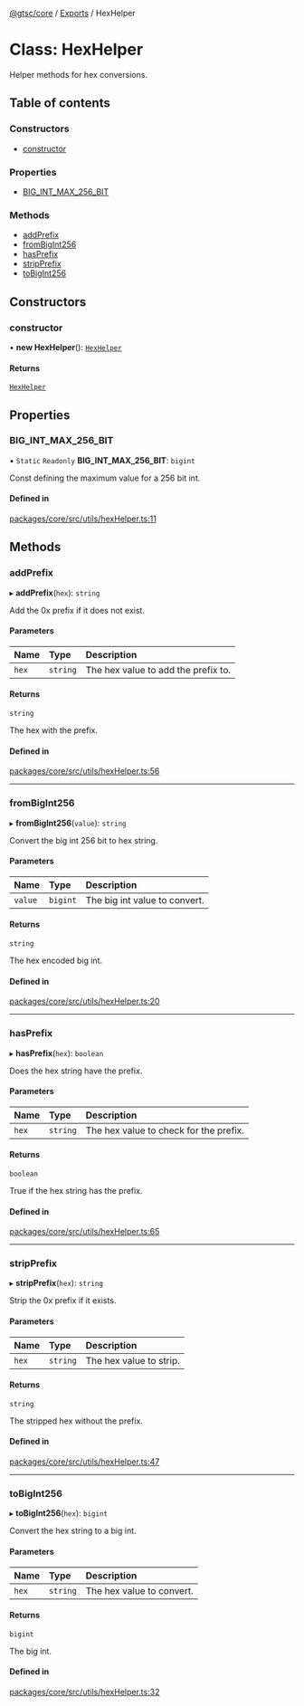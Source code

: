 [@gtsc/core](../README.md) / [Exports](../modules.md) / HexHelper

# Class: HexHelper

Helper methods for hex conversions.

## Table of contents

### Constructors

- [constructor](HexHelper.md#constructor)

### Properties

- [BIG\_INT\_MAX\_256\_BIT](HexHelper.md#big_int_max_256_bit)

### Methods

- [addPrefix](HexHelper.md#addprefix)
- [fromBigInt256](HexHelper.md#frombigint256)
- [hasPrefix](HexHelper.md#hasprefix)
- [stripPrefix](HexHelper.md#stripprefix)
- [toBigInt256](HexHelper.md#tobigint256)

## Constructors

### constructor

• **new HexHelper**(): [`HexHelper`](HexHelper.md)

#### Returns

[`HexHelper`](HexHelper.md)

## Properties

### BIG\_INT\_MAX\_256\_BIT

▪ `Static` `Readonly` **BIG\_INT\_MAX\_256\_BIT**: `bigint`

Const defining the maximum value for a 256 bit int.

#### Defined in

[packages/core/src/utils/hexHelper.ts:11](https://github.com/gtscio/framework/blob/ed1186b/packages/core/src/utils/hexHelper.ts#L11)

## Methods

### addPrefix

▸ **addPrefix**(`hex`): `string`

Add the 0x prefix if it does not exist.

#### Parameters

| Name | Type | Description |
| :------ | :------ | :------ |
| `hex` | `string` | The hex value to add the prefix to. |

#### Returns

`string`

The hex with the prefix.

#### Defined in

[packages/core/src/utils/hexHelper.ts:56](https://github.com/gtscio/framework/blob/ed1186b/packages/core/src/utils/hexHelper.ts#L56)

___

### fromBigInt256

▸ **fromBigInt256**(`value`): `string`

Convert the big int 256 bit to hex string.

#### Parameters

| Name | Type | Description |
| :------ | :------ | :------ |
| `value` | `bigint` | The big int value to convert. |

#### Returns

`string`

The hex encoded big int.

#### Defined in

[packages/core/src/utils/hexHelper.ts:20](https://github.com/gtscio/framework/blob/ed1186b/packages/core/src/utils/hexHelper.ts#L20)

___

### hasPrefix

▸ **hasPrefix**(`hex`): `boolean`

Does the hex string have the prefix.

#### Parameters

| Name | Type | Description |
| :------ | :------ | :------ |
| `hex` | `string` | The hex value to check for the prefix. |

#### Returns

`boolean`

True if the hex string has the prefix.

#### Defined in

[packages/core/src/utils/hexHelper.ts:65](https://github.com/gtscio/framework/blob/ed1186b/packages/core/src/utils/hexHelper.ts#L65)

___

### stripPrefix

▸ **stripPrefix**(`hex`): `string`

Strip the 0x prefix if it exists.

#### Parameters

| Name | Type | Description |
| :------ | :------ | :------ |
| `hex` | `string` | The hex value to strip. |

#### Returns

`string`

The stripped hex without the prefix.

#### Defined in

[packages/core/src/utils/hexHelper.ts:47](https://github.com/gtscio/framework/blob/ed1186b/packages/core/src/utils/hexHelper.ts#L47)

___

### toBigInt256

▸ **toBigInt256**(`hex`): `bigint`

Convert the hex string to a big int.

#### Parameters

| Name | Type | Description |
| :------ | :------ | :------ |
| `hex` | `string` | The hex value to convert. |

#### Returns

`bigint`

The big int.

#### Defined in

[packages/core/src/utils/hexHelper.ts:32](https://github.com/gtscio/framework/blob/ed1186b/packages/core/src/utils/hexHelper.ts#L32)
